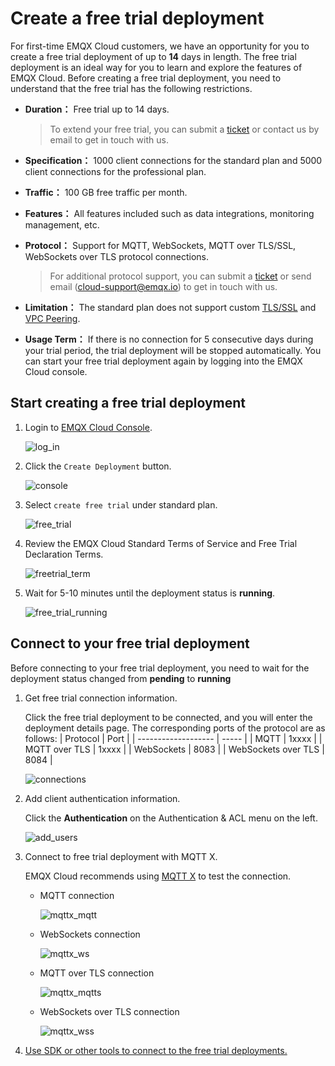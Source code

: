 # Create a free trial deployment

For first-time EMQX Cloud customers, we have an opportunity for you to create a free trial deployment of up to **14** days in length. The free trial deployment is an ideal way for you to learn and explore the features of EMQX Cloud. Before creating a free trial deployment, you need to understand that the free trial has the following restrictions.

- **Duration：** Free trial up to 14 days.

  > To extend your free trial, you can submit a [ticket](../feature/tickets.md) or contact us by email to get in touch with us.

- **Specification：** 1000 client connections for the standard plan and 5000 client connections for the professional plan.

- **Traffic：** 100 GB free traffic per month.

- **Features：** All features included such as data integrations, monitoring management, etc.

- **Protocol：** Support for MQTT, WebSockets, MQTT over TLS/SSL, WebSockets over TLS protocol connections.

  > For additional protocol support, you can submit a [ticket](../feature/tickets.md) or send email (cloud-support@emqx.io) to get in touch with us.

- **Limitation：** The standard plan does not support custom [TLS/SSL](../deployments/./tls_ssl.md) and [VPC Peering](../deployments/vpc_peering.md).

- **Usage Term：** If there is no connection for 5 consecutive days during your trial period, the trial deployment will be stopped automatically. You can start your free trial deployment again by logging into the EMQX Cloud console.

## Start creating a free trial deployment

1. Login to [EMQX Cloud Console](https://www.emqx.com/en/signin?continue=https://cloud-intl.emqx.com/console/).

   ![log_in](./_assets/log_in.png)

2. Click the `Create Deployment` button.

   ![console](./_assets/console.png)

3. Select `create free trial` under standard plan.

   ![free_trial](./_assets/free_trial.png)

4. Review the EMQX Cloud Standard Terms of Service and Free Trial Declaration Terms.

   ![freetrial_term](./_assets/service_terms.png)

5. Wait for 5-10 minutes until the deployment status is **running**.

   ![free_trial_running](./_assets/free_trial_running.png)

## Connect to your free trial deployment

Before connecting to your free trial deployment, you need to wait for the deployment status changed from **pending** to **running**

1. Get free trial connection information.

    Click the free trial deployment to be connected, and you will enter the deployment details page. The corresponding ports of the protocol are as follows:
    | Protocol            | Port  |
    | ------------------- | ----- |
    | MQTT                | 1xxxx |
    | MQTT over TLS       | 1xxxx |
    | WebSockets          | 8083  |
    | WebSockets over TLS | 8084  |

    ![connections](./_assets/overview.png)

2. Add client authentication information.

    Click the **Authentication** on the Authentication & ACL menu on the left.

    ![add_users](./_assets/auth.png)

3. Connect to free trial deployment with MQTT X.

    EMQX Cloud recommends using [MQTT X](https://mqttx.app/) to test the connection.

   - MQTT connection

     ![mqttx_mqtt](./_assets/mqttx_mqtt.png)

   - WebSockets connection

     ![mqttx_ws](./_assets/mqttx_ws.png)

   - MQTT over TLS connection

     ![mqttx_mqtts](./_assets/mqttx_mqtts.png)

   - WebSockets over TLS connection

     ![mqttx_wss](./_assets/mqttx_wss.png)

4. [Use SDK or other tools to connect to the free trial deployments.](../connect_to_deployments/overview.md)
